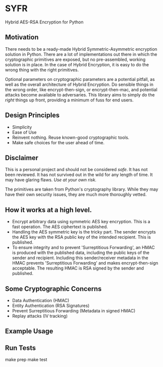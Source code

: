# SYFR
Hybrid AES-RSA Encryption for Python

## Motivation
There needs to be a ready-made Hybrid Symmetric-Asymmetric
encryption solution in Python.  There are a lot of implementations
out there in which the cryptographic primitives are exposed, but no
pre-assembled, working solution is in place.  In the case of Hybrid
Encryption, it is easy to do the wrong thing with the right primitives.

Optional parameters on cryptographic parameters are a potential pitfall,
as well as the overall architecture of Hybrid Encryption.  Do sensible things
in the wrong order, like encrypt-then-sign, or encrypt-then-mac, and
potential attacks become available to adversaries.  This library aims to
simply do the *right* things up front, providing a minimum of fuss
for end users.

## Design Principles
- Simplicity
- Ease of Use
- Reinvent nothing.  Reuse known-good cryptographic tools.
- Make safe choices for the user ahead of time.

## Disclaimer

This is a personal project and should not be considered *safe*.  It has not
been reviewed.  It has not survived out in the wild for any length of time.
It may have glaring flaws.  *Use at your own risk.*

The primitives are taken from Python's cryptography library.  While they may
have their own security issues, they are much more thoroughly vetted.

## How it works at a high level.
- Encrypt arbitrary data using symmetric AES key encryption.  This is a fast operation.  The AES ciphertext is published.
- Handling the AES symmetric key is the tricky part.  The sender encrypts
the AES key with the RSA public key of the intended recipient.  This is published.
- To ensure integrity and to prevent 'Surreptitious Forwarding', an HMAC is
produced with the published data, including the public keys of the sender and
recipient.  Including this sender/receiver metadata in the HMAC prevents 'Surreptitious Forwarding' and makes encrypt-then-sign acceptable.  The resulting HMAC is RSA signed by the sender and published.  

## Some Cryptographic Concerns

- Data Authentication (HMAC)
- Entity Authentication (RSA Signatures)
- Prevent Surreptitious Forwarding (Metadata in signed HMAC)
- Replay attacks (IV tracking)

## Example Usage

## Run Tests

make prep
make test
